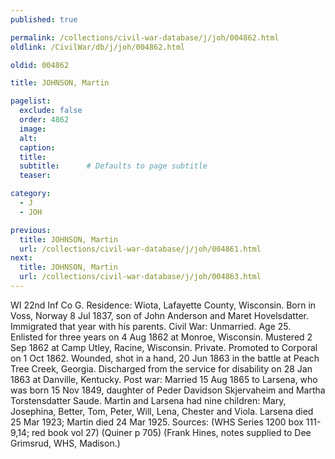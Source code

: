```yaml
---
published: true

permalink: /collections/civil-war-database/j/joh/004862.html
oldlink: /CivilWar/db/j/joh/004862.html

oldid: 004862

title: JOHNSON, Martin

pagelist:
  exclude: false
  order: 4862
  image: 
  alt:
  caption:
  title:
  subtitle:      # Defaults to page subtitle
  teaser:

category: 
  - J 
  - JOH

previous:
  title: JOHNSON, Martin
  url: /collections/civil-war-database/j/joh/004861.html  
next:
  title: JOHNSON, Martin
  url: /collections/civil-war-database/j/joh/004863.html   
---
```

WI 22nd Inf Co G. Residence: Wiota, Lafayette County, Wisconsin. Born in Voss, Norway 8 Jul 1837, son of John Anderson and Maret Hovelsdatter. Immigrated that year with his parents. Civil War: Unmarried. Age 25. Enlisted for three years on 4 Aug 1862 at Monroe, Wisconsin. Mustered 2 Sep 1862 at Camp Utley, Racine, Wisconsin. Private. Promoted to Corporal on 1 Oct 1862. Wounded, shot in a hand, 20 Jun 1863 in the battle at Peach Tree Creek, Georgia. Discharged from the service for disability on 28 Jan 1863 at Danville, Kentucky. Post war: Married 15 Aug 1865 to Larsena, who was born 15 Nov 1849, daughter of Peder Davidson Skjervaheim and Martha Torstensdatter Saude. Martin and Larsena had nine children: Mary, Josephina, Better, Tom, Peter, Will, Lena, Chester and Viola. Larsena died 25 Mar 1923; Martin died 24 Mar 1925. Sources: (WHS Series 1200 box 111-9,14; red book vol 27) (Quiner p 705) (Frank Hines, notes supplied to Dee Grimsrud, WHS, Madison.)